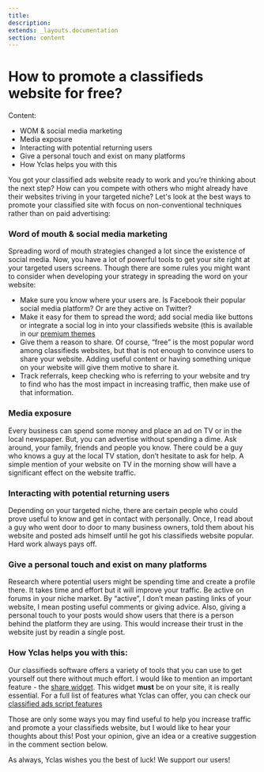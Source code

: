 ```yaml
---
title:
description:
extends: _layouts.documentation
section: content
---
```


# How to promote a classifieds website for free?

Content:

- WOM & social media marketing
- Media exposure
- Interacting with potential returning users
- Give a personal touch and exist on many platforms
- How Yclas helps you with this

You got your classified ads website ready to work and you’re thinking about the next step? How can you compete with others who might already have their websites triving in your targeted niche? Let's look at the best ways to promote your classified site with focus on non-conventional techniques rather than on paid advertising:

### Word of mouth & social media marketing

Spreading word of mouth strategies changed a lot since the existence of social media. Now, you have a lot of powerful tools to get your site right at your targeted users screens. Though there are some rules you might want to consider when developing your strategy in spreading the word on your website:

- Make sure you know where your users are. Is Facebook their popular social media platform? Or are they active on Twitter?
- Make it easy for them to spread the word; add social media like buttons or integrate a social log in into your classifieds website (this is available in our  [premium themes](/docs/themes-configuration-of-premuim-themes)
- Give them a reason to share. Of course, “free” is the most popular word among classifieds websites, but that is not enough to convince users to share your website. Adding useful content or having something unique on your website will give them motive to share it.
- Track referrals, keep checking who is referring to your website and try to find who has the most impact in increasing traffic, then make use of that information.

### Media exposure

Every business can spend some money and place an ad on TV or in the local newspaper. But, you can advertise without spending a dime.
Ask around,  your family, friends and people you know. There could be a guy who knows a guy at the local TV station, don’t hesitate to ask for help.  A simple mention of your website on TV in the morning show will have a significant effect on the website traffic.

### Interacting with potential returning users

Depending on your targeted niche, there are certain people who could prove useful to know and get in contact with personally. Once, I read  about a guy who went door to door to many business owners, told them about his website and posted ads himself until he got his classifieds website popular. Hard work always pays off.

### Give a personal touch and exist on many platforms

Research where potential users might be spending time and create a profile there. It takes time and effort but it will improve your traffic.
 Be active on forums in your niche market. By “active”, I don’t mean pasting links of your website, I mean posting useful comments or giving advice. Also, giving a personal touch to your posts would show users that there is a person behind the platform they are using. This would increase their trust in the website just by readin a single post.

### How Yclas helps you with this:

Our classifieds software offers a variety of tools that you can use to get yourself out there without much effort. I would like to mention an important feature - the  [share widget](/docs/widgets-share-widget). This widget  **must**  be on your site, it is really essential. For a full list of features what Yclas can offer, you can check our  [classified ads script features](https://yclas.com/features.html)

Those are only some ways you may find useful to help you increase traffic and promote a your classifieds website, but I would like to hear your thoughts about this! Post your opinion, give an idea or a creative suggestion in the comment section below.

As always, Yclas wishes you the best of luck! We support our users!
